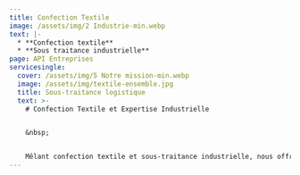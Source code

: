 ```yaml
---
title: Confection Textile
image: /assets/img/2 Industrie-min.webp
text: |-
  * **Confection textile**
  * **Sous traitance industrielle**  
page: API Entreprises
servicesingle:
  cover: /assets/img/5 Notre mission-min.webp
  image: /assets/img/textile-ensemble.jpg
  title: Sous-traitance logistique
  text: >-
    # Confection Textile et Expertise Industrielle 


    &nbsp;


    Mêlant confection textile et sous-traitance industrielle, nous offrons des services diversifiés avec un haut niveau de compétence. Nous nous concentrons sur une qualité sans compromis pour nos produits textiles et fournissons des solutions de logistique industrielles fiables, soutenues par une équipe dédiée.
---
```

